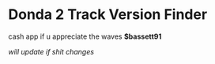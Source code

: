 # Donda 2 Track Version Finder

cash app if u appreciate the waves
**$bassett91**

*will update if shit changes*